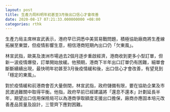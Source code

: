 ```yaml
---
layout: post
title: 生產力局料明年初甚至3月後出口信心才會改善
date: 2020-08-17 07:21:33.000000000 +08:00
categories: rthk
---
```


生產力局主席林宣武表示，港府早已洞悉中美貿易戰問題，積極協助廠商將生產線拓展至東盟，但疫情影響生意，相信港商短期內出口仍「欠東風」。

林宣武指，歐美及澳洲市場過去2個月逐步重啟經濟，港商收到更多小型訂單，但新一波疫情爆發，訂單開始放緩。他預期，港商下半年出口訂單仍有困難，細單會斷斷續續出現，最快明年初甚至3月後疫情緩和後，出口信心才會改善，有望見到「穩定的東風」。

對於疫情緩和前港商會否大量倒閉，林宣武指，政府儲備有限，要在協助企業及市民渡過難關中取得平衡。他指，政府早前已經建議將「還息不還本」計劃延長半年，期望出口信用保險局可以為港商爭取額度支援出口擔保，廠商亦應固本培元改善產品質量及設計，三管齊下應對困難。
